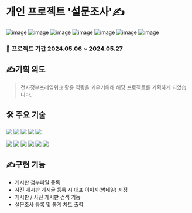 # 개인 프로젝트 '설문조사'✍️

![image](https://img1.daumcdn.net/thumb/R1280x0/?scode=mtistory2&fname=https%3A%2F%2Fblog.kakaocdn.net%2Fdn%2FbUHBP5%2FbtsHNTcRfin%2FXKkVVX9Inhit6Oc5ZImulk%2Fimg.png)
![image](https://img1.daumcdn.net/thumb/R1280x0/?scode=mtistory2&fname=https%3A%2F%2Fblog.kakaocdn.net%2Fdn%2Fb9vXlJ%2FbtsHM31A6ij%2FJE2uyptP1kD9MJLSKwORO1%2Fimg.png)
![image](https://img1.daumcdn.net/thumb/R1280x0/?scode=mtistory2&fname=https%3A%2F%2Fblog.kakaocdn.net%2Fdn%2FcKqMee%2FbtsHLE2WZ7r%2FKqelN4KwYpdreSiFxGDzbk%2Fimg.png)
![image](https://img1.daumcdn.net/thumb/R1280x0/?scode=mtistory2&fname=https%3A%2F%2Fblog.kakaocdn.net%2Fdn%2FpbZFX%2FbtsHM5E69KM%2FQbjlUMaQuwE9Vj5eIYKMm0%2Fimg.png)
![image](https://img1.daumcdn.net/thumb/R1280x0/?scode=mtistory2&fname=https%3A%2F%2Fblog.kakaocdn.net%2Fdn%2FnFTil%2FbtsHLOYAo0M%2FldlJhvigXcm45OfcmaeRBk%2Fimg.png)
![image](https://img1.daumcdn.net/thumb/R1280x0/?scode=mtistory2&fname=https%3A%2F%2Fblog.kakaocdn.net%2Fdn%2FbhkcvJ%2FbtsHM6qtuG9%2Fh6Ojz2kRZ8IO326hkdLvYk%2Fimg.png)
![image](https://img1.daumcdn.net/thumb/R1280x0/?scode=mtistory2&fname=https%3A%2F%2Fblog.kakaocdn.net%2Fdn%2FbLr3bi%2FbtsHLPXydfs%2FMKFX2e2fTVvVEg3fuByAsk%2Fimg.png)

### 📅 프로젝트 기간 2024.05.06 ~ 2024.05.27

## ✍️기획 의도
> 전자정부프레임워크 활용 역량을 키우기위해 해당 프로젝트를 기획하게 되었습니다. <br>

## 🛠️ 주요 기술
<img src="https://img.shields.io/badge/SPRING-6DB33F?style=for-the-badge&logo=Spring Boot&logoColor=white"/></a>
<img src="https://img.shields.io/badge/MARIA DB-003545?style=for-the-badge&logo=MariaDB&logoColor=white"/></a>
<img src="https://img.shields.io/badge/MYBATIS-d1180b?style=for-the-badge&logo=&logoColor=white"/></a>
<img src="https://img.shields.io/badge/전자정부프레임워크3.10-2C2255?style=for-the-badge&logo=Eclipse IDE&logoColor=white"/></a>
<img src="https://img.shields.io/badge/ERD CLOUD-8D8BD9?style=for-the-badge&logoColor=white"/></a>

<img src="https://img.shields.io/badge/HTML5-E34F26?style=for-the-badge&logo=HTML5&logoColor=white"/></a>
<img src="https://img.shields.io/badge/CSS3-1572B6?style=for-the-badge&logo=CSS3&logoColor=white"/></a>
<img src="https://img.shields.io/badge/JAVASCRIPT-F7DF1E?style=for-the-badge&logo=JavaScript&logoColor=black"/></a>
<img src="https://img.shields.io/badge/JQUERY-0769AD?style=for-the-badge&logo=jQuery&logoColor=white"/></a>
<img src="https://img.shields.io/badge/BOOTSTRAP-7952B3?style=for-the-badge&logo=Bootstrap&logoColor=white"/></a>
<img src="https://img.shields.io/badge/HIGHCHARTS-58B1E4?style=for-the-badge&logoColor=white"/></a>

## ✍️구현 기능
- 게시판 첨부파일 등록
- 사진 게시판 게시글 등록 시 대표 이미지(썸네일) 지정
- 게시판 / 사진 게시판 검색 기능
- 설문조사 등록 및 통계 차트 출력
